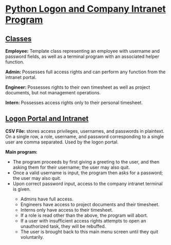 <h1><u> Python Logon and Company Intranet Program</u></h1>

<h2><u>Classes</u></h2>
<p> <b>Employee:</b> Template class
representing an employee with username and password fields, as well as a terminal program
with an associated helper function.</p>
<p> <b> Admin: </b> Possesses full access rights and can
perform any function from the intranet portal.</p>
<p> <b> Engineer: </b> Possesses rights to their own timesheet
as well as project documents, but not management operations.</p>
<p> <b> Intern: </b> Possesses access rights only to their 
personal timesheet. </p>

<h2><u>Logon Portal and Intranet</u></h2>

<p><b> CSV File: </b> stores access privileges, usernames, and passwords 
in plaintext. On a single row, a role, username, and password corresponding to a single user
are comma separated. Used by the logon portal.</p>

<p> <b>Main program: </b> </p>
<ul>
    <li> The program proceeds by first giving a greeting to the
    user, and then asking them for their username; the user may also quit. </li>
    <li> Once a valid username is input, the program then asks for a password;
    the user may also quit. </li>
    <li> Upon correct password input, access to the company intranet terminal is given. </li>
        <ul>
            <li> Admins have full access. </li>
            <li> Engineers have access to project documents and their timesheet. </li>
            <li> Interns only have access to their timesheet. </li>
            <li> If a role is read other than the above, the program will abort. </li>
            <li> If a user with insufficient access rights attempts to open an
            unauthorized task, they will be rebuffed. </li>
            <li> The user is brought back to this main menu screen until they
            quit voluntarily. </li>
        </ul>
</ul>
